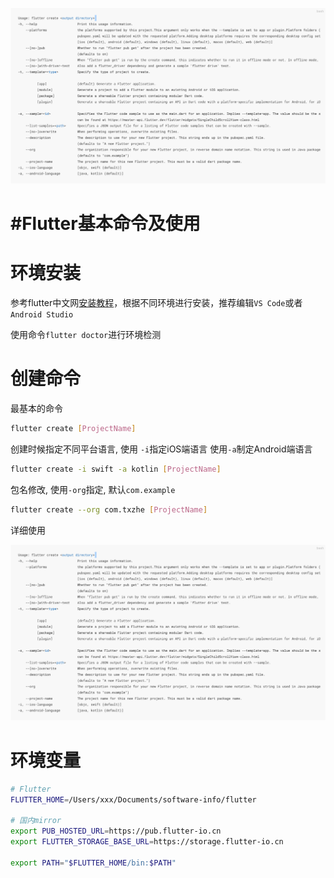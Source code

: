 ![image](assets/image-20230930215058-4f5tjmb.png)

# #Flutter基本命令及使用

# 环境安装

参考flutter中文网[安装教程](https://flutter.cn/docs/get-started/install)，根据不同环境进行安装，推荐编辑`VS Code`​或者`Android Studio`​

使用命令`flutter doctor`​进行环境检测

# 创建命令

最基本的命令

```bash
flutter create [ProjectName]
```

创建时候指定不同平台语言, 使用 `-i`​指定iOS端语言 使用`-a`​制定Android端语言

```bash
flutter create -i swift -a kotlin [ProjectName]
```

包名修改, 使用`-org`​指定, 默认`com.example`​

```bash
flutter create --org com.txzhe [ProjectName]
```

详细使用

​![image](assets/image-20230930215058-4f5tjmb.png)​

# 环境变量

```bash
# Flutter
FLUTTER_HOME=/Users/xxx/Documents/software-info/flutter

# 国内mirror
export PUB_HOSTED_URL=https://pub.flutter-io.cn
export FLUTTER_STORAGE_BASE_URL=https://storage.flutter-io.cn

export PATH="$FLUTTER_HOME/bin:$PATH"
```

‍
